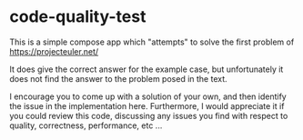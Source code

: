 # code-quality-test

This is a simple compose app which "attempts" to solve the first problem of https://projecteuler.net/

It does give the correct answer for the example case, but unfortunately it does not find the answer to the problem posed in the text.

I encourage you to come up with a solution of your own, and then identify the issue in the implementation here. Furthermore, I would appreciate it if you could review this code, discussing any issues you find with respect to quality, correctness, performance, etc ...
